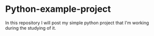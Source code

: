 # Python-example-project
In this repository I will post my simple python project that I'm working during the studying of it.

